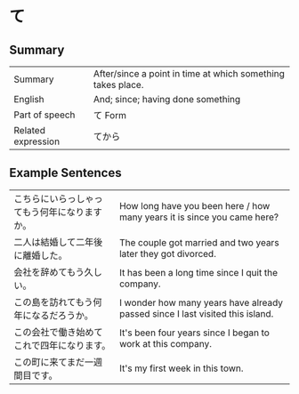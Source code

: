 # て

## Summary

<table><tr>   <td>Summary</td>   <td>After/since a point in time at which something takes place.</td></tr><tr>   <td>English</td>   <td>And; since; having done something</td></tr><tr>   <td>Part of speech</td>   <td>て Form</td></tr><tr>   <td>Related expression</td>   <td>てから</td></tr></table>

## Example Sentences

<table><tr>   <td>こちらにいらっしゃってもう何年になりますか。</td>   <td>How long have you been here / how many years it is since you came here?</td></tr><tr>   <td>二人は結婚して二年後に離婚した。</td>   <td>The couple got married and two years later they got divorced.</td></tr><tr>   <td>会社を辞めてもう久しい。</td>   <td>It has been a long time since I quit the company.</td></tr><tr>   <td>この島を訪れてもう何年になるだろうか。</td>   <td>I wonder how many years have already passed since I last visited this island.</td></tr><tr>   <td>この会社で働き始めてこれで四年になります。</td>   <td>It's been four years since I began to work at this company.</td></tr><tr>   <td>この町に来てまだ一週間目です。</td>   <td>It's my first week in this town.</td></tr></table>

